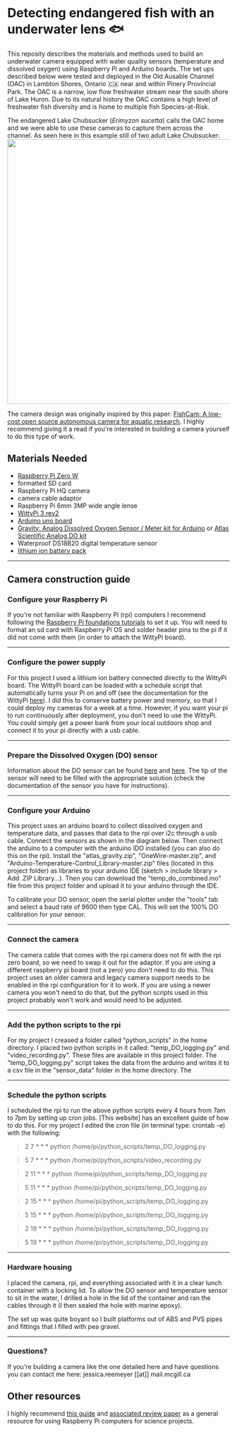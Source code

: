 # Detecting endangered fish with an underwater lens 🐟
This reposity describes the materials and methods used to build an underwater camera equipped with water quality sensors (temperature and dissolved oxygen) using Raspberry Pi and Arduino boards. The set ups described below were tested and deployed in the Old Ausable Channel (OAC) in Lambton Shores, Ontario 🇨🇦 near and within Pinery Provincial Park. The OAC is a narrow, low flow freshwater stream near the south shore of Lake Huron. Due to its natural history the OAC contains a high level of freshwater fish diversity and is home to multiple fish Species-at-Risk. 

The endangered Lake Chubsucker (*Erimyzon sucetta*) calls the OAC home and we were able to use these cameras to capture them across the channel. As seen here in this example still of two adult Lake Chubsucker:
<img src="https://user-images.githubusercontent.com/46727953/217915085-d2625f1f-6942-4adc-a481-6d837d14668a.png" width="600"/>

The camera design was originally inspired by this paper: [FishCam: A low-cost open source autonomous camera for aquatic research](https://doi.org/10.1016/j.ohx.2020.e00110). I highly recommend giving it a read if you're interested in building a camera yourself to do this type of work. 

## Materials Needed
- [Raspberry Pi Zero W](https://www.raspberrypi.com/products/raspberry-pi-zero-w/) 
- formatted SD card
- Raspberry Pi HQ camera
- camera cable adaptor
- Raspberry Pi 6mm 3MP wide angle lense
- [WittyPi 3 rev2](https://www.uugear.com/product/witty-pi-3-realtime-clock-and-power-management-for-raspberry-pi/) 
- [Arduino uno board](https://store-usa.arduino.cc/products/arduino-uno-rev3?selectedStore=us)
- [Gravity: Analog Dissolved Oxygen Sensor / Meter kit for Arduino](https://www.dfrobot.com/product-1628.html) or [Atlas Scientific Analog DO kit](https://atlas-scientific.com/kits/surveyor-analog-do-kit/)
- Waterproof DS18B20 digital temperature sensor
- [lithium ion battery pack](https://www.pishop.ca/product/lithium-ion-battery-pack-3-7v-6600mah/)

---

## Camera construction guide
### Configure your Raspberry Pi

If you're not familiar with Raspberry Pi (rpi) computers I recommend following the [Raspberry Pi foundations tutorials](https://www.raspberrypi.com/documentation/computers/getting-started.html) to set it up. You will need to format an sd card with Raspberry Pi OS and solder header pins to the pi if it did not come with them (in order to attach the WittyPi board). 

---

### Configure the power supply

For this project I used a lithium ion battery connected directly to the WittyPi board. The WittyPi board can be loaded with a schedule script that automatically turns your Pi on and off (see the documentation for the WittyPi [here](https://www.uugear.com/doc/WittyPi3Rev2_UserManual.pdf)). I did this to conserve battery power and memory, so that I could deploy my cameras for a week at a time. However, if you want your pi to run continuously after deployment, you don't need to use the WittyPi. You could simply get a power bank from your local outdoors shop and connect it to your pi directly with a usb cable. 

---

### Prepare the Dissolved Oxygen (DO) sensor 

Information about the DO sensor can be found [here](https://wiki.dfrobot.com/Gravity__Analog_Dissolved_Oxygen_Sensor_SKU_SEN0237) and [here](https://atlas-scientific.com/kits/surveyor-analog-do-kit/). The tip of the sensor will need to be filled with the appropriate solution (check the documentation of the sensor you have for instructions). 

---

### Configure your Arduino

This project uses an arduino board to collect dissolved oxygen and temperature data, and passes that data to the rpi over i2c through a usb cable. Connect the sensors as shown in the diagram below. Then connect the arduino to a computer with the arduino IDO installed (you can also do this on the rpi). Install the "atlas_gravity.zip", "OneWire-master.zip", and "Arduino-Temperature-Control_Library-master.zip" files (located in this project folder) as libraries to your arduino IDE (sketch > include library > Add .ZIP Library...). Then you can download the "temp_do_combined.ino" file from this project folder and upload it to your arduino through the IDE. 
 
To calibrate your DO sensor, open the serial plotter under the "tools" tab and select a baud rate of 9600 then type CAL. This will set the 100% DO calibration for your sensor. 

---

### Connect the camera 

The camera cable that comes with the rpi camera does not fit with the rpi zero board, so we need to swap it out for the adaptor. If you are using a different raspberry pi board (not a zero) you don't need to do this. This project uses an older camera and legacy camera support needs to be enabled in the rpi configuration for it to work. If you are using a newer camera you won't need to do that, but the python scripts used in this project probably won't work and would need to be adjusted. 

---

### Add the python scripts to the rpi

For my project I creased a folder called "python_scripts" in the home directory. I placed two python scripts in it called: "temp_DO_logging.py" and "video_recording.py". These files are available in this project folder. The "temp_DO_logging.py" script takes the data from the arduino and writes it to a csv file in the "sensor_data" folder in the home directory. The 

---

### Schedule the python scripts 

I scheduled the rpi to run the above python scripts every 4 hours from 7am to 7pm by setting up cron jobs. [This website] has an excellent guide of how to do this. For my project I edited the cron file (in terminal type: crontab -e) with the following: 

>2 7 * * * python /home/pi/python_scripts/temp_DO_logging.py

>5 7 * * * python /home/pi/python_scripts/video_recording.py

>2 11 * * * python /home/pi/python_scripts/temp_DO_logging.py

>5 11 * * * python /home/pi/python_scripts/temp_DO_logging.py

>2 15 * * * python /home/pi/python_scripts/temp_DO_logging.py

>5 15 * * * python /home/pi/python_scripts/temp_DO_logging.py

>2 19 * * * python /home/pi/python_scripts/temp_DO_logging.py

>5 19 * * * python /home/pi/python_scripts/temp_DO_logging.py

---

### Hardware housing

I placed the camera, rpi, and everything associated with it in a clear lunch container with a locking lid. To allow the DO sensor and temperature sensor to sit in the water, I drilled a hole in the lid of the container and ran the cables through it (I then sealed the hole with marine epoxy). 

The set up was quite boyant so I built platforms out of ABS and PVS pipes and fittings that I filled with pea gravel. 

---

### Questions?

If you're building a camera like the one detailed here and have questions you can contact me here: jessica.reemeyer [[at]] mail.mcgill.ca

## Other resources 

I highly recommend [this guide](https://raspberrypi-guide.github.io/) and [associated review paper](https://doi.org/10.1111/2041-210X.13652) as a general resource for using Raspberry Pi computers for science projects. 
